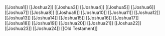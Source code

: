 [[Joshua1]]
[[Joshua2]]
[[Joshua3]]
[[Joshua4]]
[[Joshua5]]
[[Joshua6]]
[[Joshua7]]
[[Joshua8]]
[[Joshua9]]
[[Joshua10]]
[[Joshua11]]
[[Joshua12]]
[[Joshua13]]
[[Joshua14]]
[[Joshua15]]
[[Joshua16]]
[[Joshua17]]
[[Joshua18]]
[[Joshua19]]
[[Joshua20]]
[[Joshua21]]
[[Joshua22]]
[[Joshua23]]
[[Joshua24]]
[[Old Testament]]